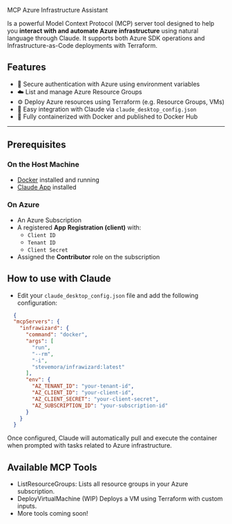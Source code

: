 MCP Azure Infrastructure Assistant

Is a powerful Model Context Protocol (MCP) server tool designed to help you **interact with and automate Azure infrastructure** 
using natural language through Claude. It supports both Azure SDK operations and Infrastructure-as-Code deployments with Terraform.

## Features

- 🔐 Secure authentication with Azure using environment variables
- ☁️ List and manage Azure Resource Groups
- ⚙️ Deploy Azure resources using Terraform (e.g. Resource Groups, VMs)
- 🤖 Easy integration with Claude via `claude_desktop_config.json`
- 🐳 Fully containerized with Docker and published to Docker Hub

---

##  Prerequisites

### On the Host Machine
- [Docker](https://www.docker.com/) installed and running
- [Claude App](https://claude.ai/download) installed

### On Azure
- An Azure Subscription
- A registered **App Registration (client)** with:
  - `Client ID`
  - `Tenant ID`
  - `Client Secret`
- Assigned the **Contributor** role on the subscription

## How to use with Claude
- Edit your `claude_desktop_config.json` file and add the following configuration:
```json
  {
  "mcpServers": {
    "infrawizard": {
      "command": "docker",
      "args": [
        "run",
        "--rm",
        "-i",
        "stevemora/infrawizard:latest"
      ],
      "env": {
        "AZ_TENANT_ID": "your-tenant-id",
        "AZ_CLIENT_ID": "your-client-id",
        "AZ_CLIENT_SECRET": "your-client-secret",
        "AZ_SUBSCRIPTION_ID": "your-subscription-id"
      }
    }
  }
```
Once configured, Claude will automatically pull and execute the container when prompted with tasks related to Azure infrastructure.

## Available MCP Tools
- ListResourceGroups: Lists all resource groups in your Azure subscription.
- DeployVirtualMachine (WIP)	Deploys a VM using Terraform with custom inputs.
- More tools coming soon!
